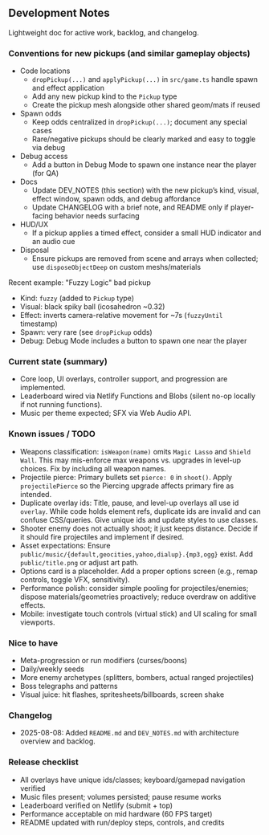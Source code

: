## Development Notes

Lightweight doc for active work, backlog, and changelog.

### Conventions for new pickups (and similar gameplay objects)

- Code locations
  - `dropPickup(...)` and `applyPickup(...)` in `src/game.ts` handle spawn and effect application
  - Add any new pickup kind to the `Pickup` type
  - Create the pickup mesh alongside other shared geom/mats if reused
- Spawn odds
  - Keep odds centralized in `dropPickup(...)`; document any special cases
  - Rare/negative pickups should be clearly marked and easy to toggle via debug
- Debug access
  - Add a button in Debug Mode to spawn one instance near the player (for QA)
- Docs
  - Update DEV_NOTES (this section) with the new pickup’s kind, visual, effect window, spawn odds, and debug affordance
  - Update CHANGELOG with a brief note, and README only if player-facing behavior needs surfacing
- HUD/UX
  - If a pickup applies a timed effect, consider a small HUD indicator and an audio cue
- Disposal
  - Ensure pickups are removed from scene and arrays when collected; use `disposeObjectDeep` on custom meshs/materials

Recent example: "Fuzzy Logic" bad pickup
- Kind: `fuzzy` (added to `Pickup` type)
- Visual: black spiky ball (icosahedron ~0.32)
- Effect: inverts camera-relative movement for ~7s (`fuzzyUntil` timestamp)
- Spawn: very rare (see `dropPickup` odds)
- Debug: Debug Mode includes a button to spawn one near the player

### Current state (summary)

- Core loop, UI overlays, controller support, and progression are implemented.
- Leaderboard wired via Netlify Functions and Blobs (silent no-op locally if not running functions).
- Music per theme expected; SFX via Web Audio API.

### Known issues / TODO

- Weapons classification: `isWeapon(name)` omits `Magic Lasso` and `Shield Wall`. This may mis-enforce max weapons vs. upgrades in level-up choices. Fix by including all weapon names.
- Projectile pierce: Primary bullets set `pierce: 0` in `shoot()`. Apply `projectilePierce` so the Piercing upgrade affects primary fire as intended.
- Duplicate overlay ids: Title, pause, and level-up overlays all use id `overlay`. While code holds element refs, duplicate ids are invalid and can confuse CSS/queries. Give unique ids and update styles to use classes.
- Shooter enemy does not actually shoot; it just keeps distance. Decide if it should fire projectiles and implement if desired.
- Asset expectations: Ensure `public/music/{default,geocities,yahoo,dialup}.{mp3,ogg}` exist. Add `public/title.png` or adjust art path.
- Options card is a placeholder. Add a proper options screen (e.g., remap controls, toggle VFX, sensitivity).
- Performance polish: consider simple pooling for projectiles/enemies; dispose materials/geometries proactively; reduce overdraw on additive effects.
- Mobile: investigate touch controls (virtual stick) and UI scaling for small viewports.

### Nice to have

- Meta-progression or run modifiers (curses/boons)
- Daily/weekly seeds
- More enemy archetypes (splitters, bombers, actual ranged projectiles)
- Boss telegraphs and patterns
- Visual juice: hit flashes, spritesheets/billboards, screen shake

### Changelog

- 2025-08-08: Added `README.md` and `DEV_NOTES.md` with architecture overview and backlog.

### Release checklist

- All overlays have unique ids/classes; keyboard/gamepad navigation verified
- Music files present; volumes persisted; pause resume works
- Leaderboard verified on Netlify (submit + top)
- Performance acceptable on mid hardware (60 FPS target)
- README updated with run/deploy steps, controls, and credits


